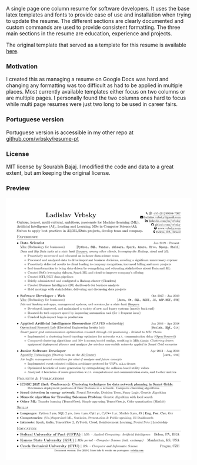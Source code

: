 A single page one column resume for software developers. It uses the base latex templates and fonts to provide ease of use and installation when trying to update the resume. The different sections are clearly documented and custom commands are used to provide consistent formatting. The three main sections in the resume are education, experience and projects.

The original template that served as a template for this resume is available [here](https://github.com/sb2nov/resume).


### Motivation

I created this as managing a resume on Google Docs was hard and changing any formatting was too difficult as had to be applied in multiple places. Most currently available templates either focus on two columns or are multiple pages. I personally found the two columns ones hard to focus while multi page resumes were just two long to be used in career fairs.


### Portuguese version
Portuguese version is accessible in my other repo at [github.com/vrbsky/resume-pt](https://github.com/vrbsky/resume-pt)


### License

MIT license by Sourabh Bajaj. I modified the code and data to a great extent, but am keeping the original license.


### Preview
![Resume Screenshot](/Vrbsky_resume_preview.png)
